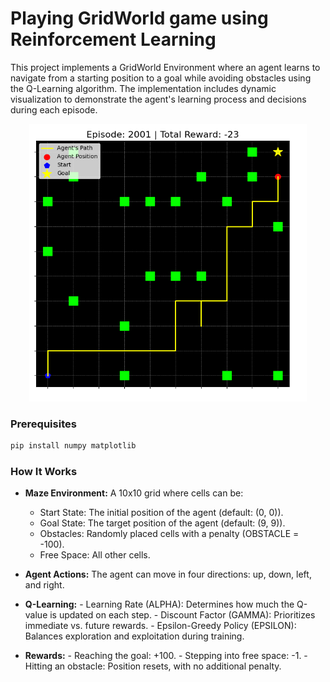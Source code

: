 # Playing GridWorld game using Reinforcement Learning

This project implements a GridWorld Environment where an agent learns to navigate from a starting position to a goal while avoiding obstacles using the Q-Learning algorithm. The implementation includes dynamic visualization to demonstrate the agent's learning process and decisions during each episode.
<br/>
<p align="center">
  <img src="fig.png" alt="Project Logo" width="444" height="444"/>
</p>

### Prerequisites

```python
pip install numpy matplotlib
```

### How It Works

  * **Maze Environment:**
    A 10x10 grid where cells can be:
      - Start State: The initial position of the agent (default: (0, 0)).
      - Goal State: The target position of the agent (default: (9, 9)).
      - Obstacles: Randomly placed cells with a penalty (OBSTACLE = -100).
      - Free Space: All other cells.

  * **Agent Actions:**
    The agent can move in four directions: up, down, left, and right.

  * **Q-Learning:**
        - Learning Rate (ALPHA): Determines how much the Q-value is updated on each step.
        - Discount Factor (GAMMA): Prioritizes immediate vs. future rewards.
        - Epsilon-Greedy Policy (EPSILON): Balances exploration and exploitation during training.

  * **Rewards:**
        - Reaching the goal: +100.
        - Stepping into free space: -1.
        - Hitting an obstacle: Position resets, with no additional penalty.
